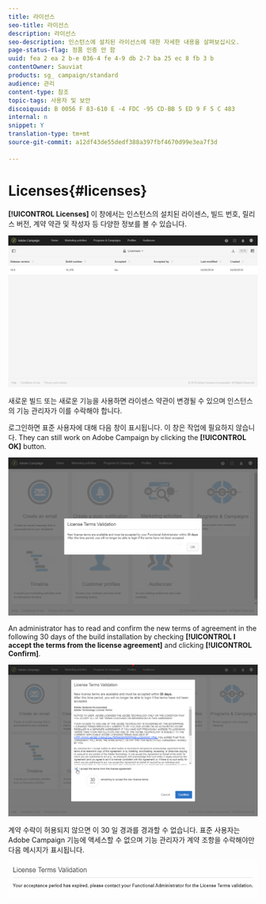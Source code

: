 ```yaml
---
title: 라이선스
seo-title: 라이선스
description: 라이선스
seo-description: 인스턴스에 설치된 라이선스에 대한 자세한 내용을 살펴보십시오.
page-status-flag: 정품 인증 안 함
uuid: fea 2 ea 2 b-e 036-4 fe 4-9 db 2-7 ba 25 ec 8 fb 3 b
contentOwner: Sauviat
products: sg_ campaign/standard
audience: 관리
content-type: 참조
topic-tags: 사용자 및 보안
discoiquuid: B 0056 F 83-610 E -4 FDC -95 CD-BB 5 ED 9 F 5 C 483
internal: n
snippet: Y
translation-type: tm+mt
source-git-commit: a12df43de55dedf388a397fbf4670d99e3ea7f3d

---
```



# Licenses{#licenses}

**[!UICONTROL Licenses]** 이 창에서는 인스턴스의 설치된 라이센스, 빌드 번호, 릴리스 버전, 계약 약관 및 작성자 등 다양한 정보를 볼 수 있습니다.

![](assets/license_1.png)

새로운 빌드 또는 새로운 기능을 사용하면 라이센스 약관이 변경될 수 있으며 인스턴스의 기능 관리자가 이를 수락해야 합니다.

로그인하면 표준 사용자에 대해 다음 창이 표시됩니다. 이 창은 작업에 필요하지 않습니다. They can still work on Adobe Campaign by clicking the **[!UICONTROL OK]** button.

![](assets/license_2.png)

An administrator has to read and confirm the new terms of agreement in the following 30 days of the build installation by checking **[!UICONTROL I accept the terms from the license agreement]** and clicking **[!UICONTROL Confirm]**.

![](assets/license_3.png)

계약 수락이 허용되지 않으면 이 30 일 경과를 경과할 수 없습니다. 표준 사용자는 Adobe Campaign 기능에 액세스할 수 없으며 기능 관리자가 계약 조항을 수락해야만 다음 메시지가 표시됩니다.

![](assets/license_4.png)

